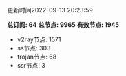 更新时间2022-09-13 20:23:59

**总订阅: 64**
**总节点: 9965**
**有效节点: 1945**
- v2ray节点: 1571
- ss节点: 303
- trojan节点: 68
- ssr节点: 3
